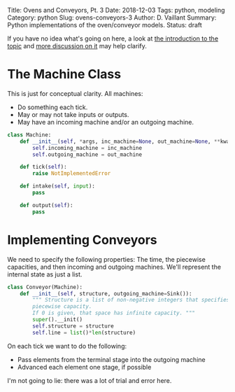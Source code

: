 Title: Ovens and Conveyors, Pt. 3
Date: 2018-12-03
Tags: python, modeling
Category: python
Slug: ovens-conveyors-3
Author: D. Vaillant
Summary: Python implementations of the oven/conveyor models.
Status: draft

If you have no idea what's going on here, a look at [the introduction to the topic]({filename}keeg_ovens.md) and [more discussion on it]({filename}keeg_ovens_2.md) may help clarify.

# The Machine Class
This is just for conceptual clarity. All machines:
* Do something each tick.
* May or may not take inputs or outputs.
* May have an incoming machine and/or an outgoing machine.

```python
class Machine:
    def __init__(self, *args, inc_machine=None, out_machine=None, **kwargs):
        self.incoming_machine = inc_machine
        self.outgoing_machine = out_machine

    def tick(self):
        raise NotImplementedError

    def intake(self, input):
		pass

	def output(self):
		pass

```

# Implementing Conveyors
We need to specify the following properties: The time, the piecewise capacities, and then incoming and outgoing machines. We'll represent the internal state as just a list.

```python
class Conveyor(Machine):
    def __init__(self, structure, outgoing_machine=Sink()):
        """ Structure is a list of non-negative integers that specifies
        piecewise capacity. 
        If 0 is given, that space has infinite capacity. """
        super().__init()
        self.structure = structure
        self.line = list()*len(structure)
```

On each tick we want to do the following:
* Pass elements from the terminal stage into the outgoing machine
* Advanced each element one stage, if possible

I'm not going to lie: there was a lot of trial and error here.
